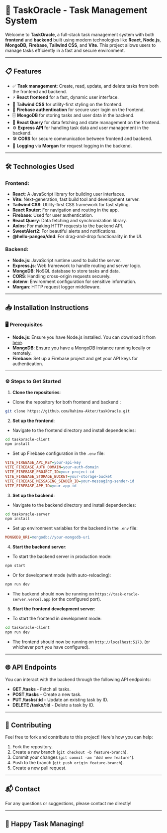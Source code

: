 # 🌿 **TaskOracle** - Task Management System

Welcome to **TaskOracle**, a full-stack task management system with both **frontend** and **backend** built using modern technologies like **React**, **Node.js**, **MongoDB**, **Firebase**, **Tailwind CSS**, and **Vite**. This project allows users to manage tasks efficiently in a fast and secure environment.

---

## 📋 **Features**

- ✅ **Task management**: Create, read, update, and delete tasks from both the frontend and backend.
- ⚡ **React frontend** for a fast, dynamic user interface.
- 🎨 **Tailwind CSS** for utility-first styling on the frontend.
- 🔐 **Firebase authentication** for secure user login on the frontend.
- 🗄️ **MongoDB** for storing tasks and user data in the backend.
- 🔄 **React Query** for data fetching and state management on the frontend.
- ⚙️ **Express API** for handling task data and user management in the backend.
- 🛠️ **CORS** for secure communication between frontend and backend.
- 📝 **Logging** via **Morgan** for request logging in the backend.

---

## 🛠️ **Technologies Used**

### **Frontend**:

- **React**: A JavaScript library for building user interfaces.
- **Vite**: Next-generation, fast build tool and development server.
- **Tailwind CSS**: Utility-first CSS framework for fast styling.
- **React Router**: For navigation and routing in the app.
- **Firebase**: Used for user authentication.
- **React Query**: Data fetching and synchronization library.
- **Axios**: For making HTTP requests to the backend API.
- **SweetAlert2**: For beautiful alerts and notifications.
- **@hello-pangea/dnd**: For drag-and-drop functionality in the UI.

### **Backend**:

- **Node.js**: JavaScript runtime used to build the server.
- **Express.js**: Web framework to handle routing and server logic.
- **MongoDB**: NoSQL database to store tasks and data.
- **CORS**: Handling cross-origin requests securely.
- **dotenv**: Environment configuration for sensitive information.
- **Morgan**: HTTP request logger middleware.

---

## 📥 **Installation Instructions**

### 🖥️ **Prerequisites**

- **Node.js**: Ensure you have Node.js installed. You can download it from [here](https://nodejs.org/).
- **MongoDB**: Ensure you have a MongoDB instance running locally or remotely.
- **Firebase**: Set up a Firebase project and get your API keys for authentication.

---

### ⚙️ **Steps to Get Started**

1. **Clone the repositories**:

- Clone the repository for both frontend and backend :

```bash
git clone https://github.com/Rahima-Akter/taskOracle.git
```

2. **Set up the frontend**:

- Navigate to the frontend directory and install dependencies:

```bash
cd taskoracle-client
npm install
```

- Set up Firebase configuration in the `.env` file:

```ini
VITE_FIREBASE_API_KEY=your-api-key
VITE_FIREBASE_AUTH_DOMAIN=your-auth-domain
VITE_FIREBASE_PROJECT_ID=your-project-id
VITE_FIREBASE_STORAGE_BUCKET=your-storage-bucket
VITE_FIREBASE_MESSAGING_SENDER_ID=your-messaging-sender-id
VITE_FIREBASE_APP_ID=your-app-id
```

3. **Set up the backend**:

- Navigate to the backend directory and install dependencies:

```bash
cd taskoracle-server
npm install
```

- Set up environment variables for the backend in the `.env` file:

```ini
MONGODB_URI=mongodb://your-mongodb-uri
```

4. **Start the backend server**:

- To start the backend server in production mode:

```bash
npm start
```

- Or for development mode (with auto-reloading):

```bash
npm run dev
```

- The backend should now be running on `https://task-oracle-server.vercel.app` (or the configured port).

5. **Start the frontend development server**:

- To start the frontend in development mode:

```bash
cd taskoracle-client
npm run dev
```

- The frontend should now be running on `http://localhost:5173`. (or whichever port you have configured).

---

## 🌐 **API Endpoints**

You can interact with the backend through the following API endpoints:

- **GET /tasks** - Fetch all tasks.
- **POST /tasks** - Create a new task.
- **PUT /tasks/:id** - Update an existing task by ID.
- **DELETE /tasks/:id** - Delete a task by ID.

---

## 🤝 **Contributing**

Feel free to fork and contribute to this project! Here's how you can help:

1. Fork the repository.
2. Create a new branch (`git checkout -b feature-branch`).
3. Commit your changes (`git commit -am 'Add new feature'`).
4. Push to the branch (`git push origin feature-branch`).
5. Create a new pull request.

---

## 📬 **Contact**

For any questions or suggestions, please contact me directly!

---

## 🚀 **Happy Task Managing!**
